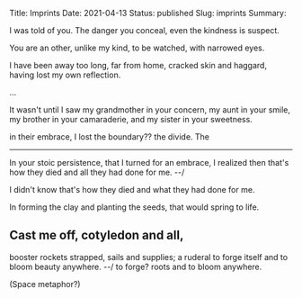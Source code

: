 Title: Imprints
Date: 2021-04-13
Status: published
Slug: imprints
Summary:

<div class="post-poem">
I was told of you.
The danger you conceal,
even the kindness
is suspect.

You are an other,
unlike my kind,
to be watched,
with narrowed eyes.

I have been away too long,
far from home,
cracked skin and haggard,
having lost
my own reflection.

...

It wasn't until I saw
my grandmother in your concern,
my aunt in your smile,
my brother in your camaraderie, and
my sister in your sweetness.

in their embrace,
I lost the boundary??
the divide.
The

---
In your stoic persistence,
that I turned
for an embrace,
I realized then
that's how they died
and all
they had done for me.
--/

I didn't know
that's how they died
and what
they had done for me.

In forming the clay
and planting
the seeds,
that would
spring to life.

Cast me off,
cotyledon and all,
---
booster rockets strapped,
sails and supplies;
a ruderal
to forge itself
and
to bloom beauty
anywhere.
--/
to forge? roots
and
to bloom
anywhere.

(Space metaphor?)
</div>
